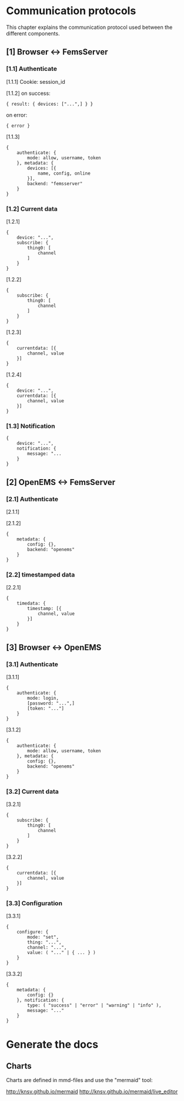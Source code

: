 # Communication protocols

This chapter explains the communication protocol used between the different components.

## [1] Browser <-> FemsServer

### [1.1] Authenticate

[1.1.1]
Cookie: session_id

[1.1.2] 
on success:
```
{ result: { devices: ["...",] } }
```
on error:
```
{ error }
```

[1.1.3]
```
{
	authenticate: {
		mode: allow, username, token
	}, metadata: {
		devices: [{
			name, config, online
		}],
		backend: "femsserver"
	}
}
```

### [1.2] Current data

[1.2.1]
```
{
	device: "...",
	subscribe: {
		thing0: [
			channel
		]
	}
}
```

[1.2.2]
```
{
	subscribe: {
		thing0: [
			channel
		]
	}
}
```

[1.2.3]
```
{
	currentdata: [{ 
		channel, value
    }]
}
```

[1.2.4]
```
{
	device: "...",
    currentdata: [{ 
    	channel, value
    }]
}
```

### [1.3] Notification
```
{
	device: "...",
	notification: {
		message: "...
	}
}
```

## [2] OpenEMS <-> FemsServer

### [2.1] Authenticate

[2.1.1] 

[2.1.2]
```
{
	metadata: {
		config: {},
		backend: "openems"
	}
}
```
### [2.2] timestamped data

[2.2.1]
```
{
	timedata: {
		timestamp: [{
			channel, value
		}]
	}
}
```

## [3] Browser <-> OpenEMS

### [3.1] Authenticate

[3.1.1]
```
{
	authenticate: {
		mode: login,
		[password: "...",] 
		[token: "..."]
	}
}
```

[3.1.2]
```
{
	authenticate: {
		mode: allow, username, token
	}, metadata: {
		config: {},
		backend: "openems"
	}
}
```


### [3.2] Current data

[3.2.1]
```
{
	subscribe: {
		thing0: [
			channel
		]
	}
}
```

[3.2.2]
```
{
	currentdata: [{ 
		channel, value
    }]
}
```

### [3.3] Configuration

[3.3.1]
```
{
	configure: {
		mode: "set",
		thing: "...",
		channel: "...",
		value: ( "..." | { ... } )
	}
}
```

[3.3.2]
```
{
 	metadata: {
		config: {}
	}, notification: {
		type: ( "success" | "error" | "warning" | "info" ),
		message: "..."
	}
}
```

# Generate the docs

## Charts

Charts are defined in mmd-files and use the "mermaid" tool: 

http://knsv.github.io/mermaid
http://knsv.github.io/mermaid/live_editor